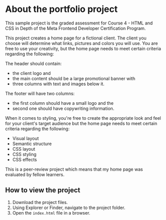 # About the portfolio project

This sample project is the graded assessment for Course 4 - HTML and CSS in Depth of the Meta Frontend Developer Certification Program.

This project creates a home page for a fictional client. The client you choose will determine what links, pictures and colors you will use. You are free to use your creativity, but the home page needs to meet certain criteria regarding the following:

The header should contain:

- the client logo and
- the main content should be a large promotional banner with
- three columns with text and images below it.

The footer will have two columns:

- the first column should have a small logo and the
- second one should have copywriting information.

When it comes to styling, you're free to create the appropriate look and feel for your client's target audience but the home page needs to meet certain criteria regarding the following:

- Visual layout
- Semantic structure
- CSS layout
- CSS styling
- CSS effects

This is a peer-review project which means that my home page was evaluated by fellow learners.

## How to view the project

1. Download the project files.
2. Using Explorer or Finder, navigate to the project folder.
3. Open the `index.html` file in a browser.
